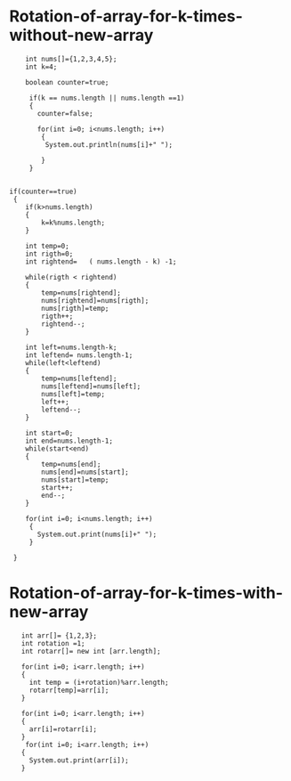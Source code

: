 # Rotation-of-array-for-k-times-without-new-array

        
        
        int nums[]={1,2,3,4,5};
        int k=4;
        
        boolean counter=true;
        
         if(k == nums.length || nums.length ==1)
         {
           counter=false;
           
           for(int i=0; i<nums.length; i++)
            {
             System.out.println(nums[i]+" ");
             
            }
         }
       
        
    if(counter==true)
     {
        if(k>nums.length)
        {
            k=k%nums.length;
        }
        
        int temp=0;
        int rigth=0;
        int rightend=   ( nums.length - k) -1;
        
        while(rigth < rightend)
        {
            temp=nums[rightend];
            nums[rightend]=nums[rigth];
            nums[rigth]=temp;
            rigth++;
            rightend--;
        }
        
        int left=nums.length-k;
        int leftend= nums.length-1;
        while(left<leftend)
        {
            temp=nums[leftend];
            nums[leftend]=nums[left];
            nums[left]=temp;
            left++;
            leftend--;
        }
        
        int start=0;
        int end=nums.length-1;
        while(start<end)
        {
            temp=nums[end];
            nums[end]=nums[start];
            nums[start]=temp;
            start++;
            end--;
        }

        for(int i=0; i<nums.length; i++)
         {
           System.out.print(nums[i]+" ");
         }
  
     }



# Rotation-of-array-for-k-times-with-new-array

       int arr[]= {1,2,3};
       int rotation =1;
       int rotarr[]= new int [arr.length];
       
       for(int i=0; i<arr.length; i++)
       {
         int temp = (i+rotation)%arr.length;
         rotarr[temp]=arr[i];
       }
       
       for(int i=0; i<arr.length; i++)
       {
         arr[i]=rotarr[i];
       }
        for(int i=0; i<arr.length; i++)
       {
         System.out.print(arr[i]);
       }
